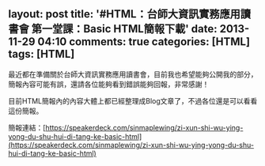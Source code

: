 layout: post
title: '#HTML：台師大資訊實務應用讀書會 第一堂課：Basic HTML簡報下載'
date: 2013-11-29 04:10
comments: true
categories: [HTML]
tags: [HTML]
---
最近都在準備關於台師大資訊實務應用讀書會，目前我也希望能夠公開我的部分，簡報內容可能有誤，還請各位能夠看到錯誤能夠回報，非常感謝！

目前HTML簡報內的內容大體上都已經整理成Blog文章了，不過各位還是可以看看這份簡報。

<script async class="speakerdeck-embed" data-id="f869314001000131b3c63e97f3eca899" data-ratio="1.77777777777778" src="//speakerdeck.com/assets/embed.js"></script>

簡報連結：[https://speakerdeck.com/sinmaplewing/zi-xun-shi-wu-ying-yong-du-shu-hui-di-tang-ke-basic-html](https://speakerdeck.com/sinmaplewing/zi-xun-shi-wu-ying-yong-du-shu-hui-di-tang-ke-basic-html)